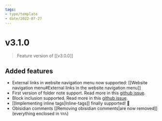 ```yaml
---
tags:
- type/template
- date/2022-07-27
---
```


# v3.1.0
> Feature version of [[v3.0.0]]

## Added features
- External links in website navigation menu now supported: [[Website navigation menu#External links in the website navigation menu]]
- First version of folder note support. Read more in this [github issue](https://github.com/obsidian-html/obsidian-html/issues/288).
- Block inclusion supported. Read more in this [github issue](https://github.com/obsidian-html/obsidian-html/issues/288).
- [[Implementing inline tags|Inline-tags]] finally supported! 🎉
- Obisidian comments [[Removing obisidian comments|are now removed]] (everything enclosed in  `%%%`)
